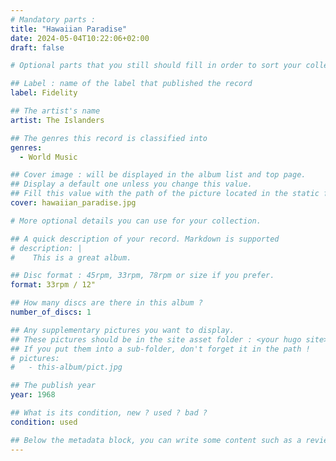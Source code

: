```yaml
---
# Mandatory parts :
title: "Hawaiian Paradise"
date: 2024-05-04T10:22:06+02:00
draft: false

# Optional parts that you still should fill in order to sort your collection

## Label : name of the label that published the record
label: Fidelity

## The artist's name
artist: The Islanders

## The genres this record is classified into
genres:
  - World Music

## Cover image : will be displayed in the album list and top page.
## Display a default one unless you change this value.
## Fill this value with the path of the picture located in the static folder
cover: hawaiian_paradise.jpg

# More optional details you can use for your collection.

## A quick description of your record. Markdown is supported
# description: |
#    This is a great album.

## Disc format : 45rpm, 33rpm, 78rpm or size if you prefer.
format: 33rpm / 12"

## How many discs are there in this album ?
number_of_discs: 1

## Any supplementary pictures you want to display.
## These pictures should be in the site asset folder : <your hugo site>/static
## If you put them into a sub-folder, don't forget it in the path !
# pictures:
#   - this-album/pict.jpg

## The publish year
year: 1968

## What is its condition, new ? used ? bad ?
condition: used

## Below the metadata block, you can write some content such as a review or anything else you want. It'll be displayed in the album page.
---
```

